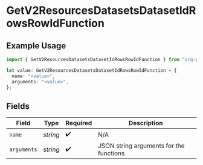 # GetV2ResourcesDatasetsDatasetIdRowsRowIdFunction

## Example Usage

```typescript
import { GetV2ResourcesDatasetsDatasetIdRowsRowIdFunction } from "orq-poc-typescript/models/operations";

let value: GetV2ResourcesDatasetsDatasetIdRowsRowIdFunction = {
  name: "<value>",
  arguments: "<value>",
};
```

## Fields

| Field                                   | Type                                    | Required                                | Description                             |
| --------------------------------------- | --------------------------------------- | --------------------------------------- | --------------------------------------- |
| `name`                                  | *string*                                | :heavy_check_mark:                      | N/A                                     |
| `arguments`                             | *string*                                | :heavy_check_mark:                      | JSON string arguments for the functions |